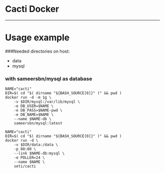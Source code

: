 # Cacti Docker

---
Usage example
===
###Needed directories on host:
- data
- mysql

### with sameersbn/mysql as database

```
NAME="cacti"
DIR=$( cd "$( dirname "${BASH_SOURCE[0]}" )" && pwd )
docker run -d -m 1g \
	-v $DIR/mysql:/var/lib/mysql \
	-e DB_USER=$NAME \
	-e DB_PASS=$NAME-pwd \
	-e DB_NAME=$NAME \
	--name $NAME-db \
	sameersbn/mysql:latest
```

```
NAME="cacti"
DIR=$( cd "$( dirname "${BASH_SOURCE[0]}" )" && pwd )
docker run -d \
	-v $DIR/data:/data \
	-p 80:80 \
	--link $NAME-db:mysql \
	-e POLLER=24 \
	--name $NAME \
	seti/cacti
```